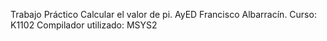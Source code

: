 Trabajo Práctico Calcular el valor de pi. AyED
Francisco Albarracín. 
Curso: K1102
Compilador utilizado: MSYS2 
